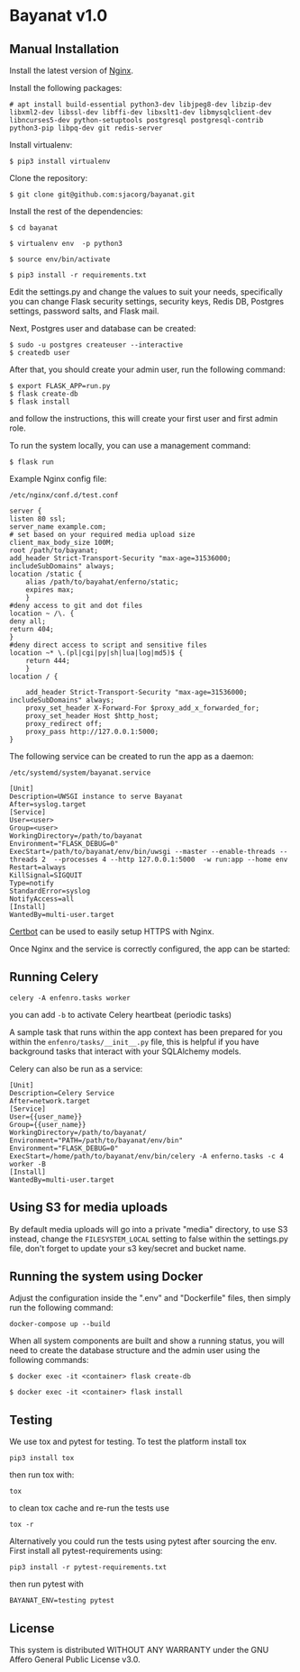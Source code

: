 Bayanat v1.0
=====================

Manual Installation
-------------------
Install the latest version of [Nginx](https://www.nginx.com/resources/wiki/start/topics/tutorials/install/).

Install the following packages: 

```
# apt install build-essential python3-dev libjpeg8-dev libzip-dev libxml2-dev libssl-dev libffi-dev libxslt1-dev libmysqlclient-dev libncurses5-dev python-setuptools postgresql postgresql-contrib python3-pip libpq-dev git redis-server
```

Install virtualenv:

```
$ pip3 install virtualenv
```

Clone the repository:

```
$ git clone git@github.com:sjacorg/bayanat.git
```

Install the rest of the dependencies:

```    
$ cd bayanat 

$ virtualenv env  -p python3

$ source env/bin/activate 

$ pip3 install -r requirements.txt
```

Edit the settings.py and change the values to suit your needs, specifically you can change Flask security settings, security keys, Redis DB, Postgres settings, password salts, and Flask mail.

Next, Postgres user and database can be created:

```
$ sudo -u postgres createuser --interactive
$ createdb user
```

After that, you should create your admin user, run the following command:

```
$ export FLASK_APP=run.py
$ flask create-db
$ flask install 
```

and follow the instructions, this will create your first user and first admin role.

To run the system locally, you can use a management command:

```
$ flask run
```

Example Nginx config file:

```
/etc/nginx/conf.d/test.conf

server {
listen 80 ssl;
server_name example.com;
# set based on your required media upload size
client_max_body_size 100M;
root /path/to/bayanat;
add_header Strict-Transport-Security "max-age=31536000; includeSubDomains" always;
location /static {
    alias /path/to/bayahat/enferno/static;
    expires max;
    }
#deny access to git and dot files
location ~ /\. {
deny all;
return 404;
}
#deny direct access to script and sensitive files
location ~* \.(pl|cgi|py|sh|lua|log|md5)$ {
    return 444;
    }
location / {

    add_header Strict-Transport-Security "max-age=31536000; includeSubDomains" always;
    proxy_set_header X-Forward-For $proxy_add_x_forwarded_for;
    proxy_set_header Host $http_host;
    proxy_redirect off;
    proxy_pass http://127.0.0.1:5000;
}
```

The following service can be created to run the app as a daemon:

```
/etc/systemd/system/bayanat.service

[Unit]
Description=UWSGI instance to serve Bayanat
After=syslog.target
[Service]
User=<user>
Group=<user>
WorkingDirectory=/path/to/bayanat
Environment="FLASK_DEBUG=0"
ExecStart=/path/to/bayanat/env/bin/uwsgi --master --enable-threads --threads 2  --processes 4 --http 127.0.0.1:5000  -w run:app --home env
Restart=always
KillSignal=SIGQUIT
Type=notify
StandardError=syslog
NotifyAccess=all
[Install]
WantedBy=multi-user.target
```

[Certbot](https://certbot.eff.org/) can be used to easily setup HTTPS with Nginx.

Once Nginx and the service is correctly configured, the app can be started:

Running Celery
-------------

`celery -A enfenro.tasks worker`

you can add `-b` to activate Celery heartbeat (periodic tasks) 

A sample task that runs within the app context has been prepared for you within the `enfenro/tasks/__init__.py` file, this is helpful if you have background tasks that interact with your SQLAlchemy models. 

Celery can also be run as a service:

```
[Unit]
Description=Celery Service
After=network.target
[Service]
User={{user_name}}
Group={{user_name}}
WorkingDirectory=/path/to/bayanat/
Environment="PATH=/path/to/bayanat/env/bin"
Environment="FLASK_DEBUG=0"
ExecStart=/home/path/to/bayanat/env/bin/celery -A enferno.tasks -c 4  worker -B
[Install]
WantedBy=multi-user.target
```

Using S3 for media uploads
-------------
By default media uploads will go into a private "media" directory, to use S3 instead, change the 
`FILESYSTEM_LOCAL` setting to false within the settings.py file, don't forget to update your s3 key/secret and bucket name. 

Running the system using Docker
-------------
Adjust the configuration inside the ".env" and "Dockerfile" files, then simply run the following command: 

```
docker-compose up --build
```

When all system components are built and show a running status, you will need to create the database structure and the admin user
using the following commands: 
```
$ docker exec -it <container> flask create-db
```

```
$ docker exec -it <container> flask install
```

Testing
-------------
We use tox and pytest for testing. To test the platform install tox

`pip3 install tox`

then run tox with:

`tox`

to clean tox cache and re-run the tests use

`tox -r`

Alternatively you could run the tests using pytest after sourcing the env. First install all pytest-requirements using:

`pip3 install -r pytest-requirements.txt`

then run pytest with

`BAYANAT_ENV=testing pytest`

License
-------------
This system is distributed WITHOUT ANY WARRANTY under the GNU Affero General Public License v3.0. 


